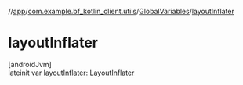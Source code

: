 //[app](../../../index.md)/[com.example.bf_kotlin_client.utils](../index.md)/[GlobalVariables](index.md)/[layoutInflater](layout-inflater.md)

# layoutInflater

[androidJvm]\
lateinit var [layoutInflater](layout-inflater.md): [LayoutInflater](https://developer.android.com/reference/kotlin/android/view/LayoutInflater.html)
